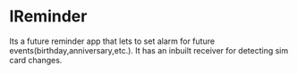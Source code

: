 # IReminder
Its a future reminder app that lets to set alarm for future events(birthday,anniversary,etc.). It has an inbuilt receiver for detecting sim card changes.

